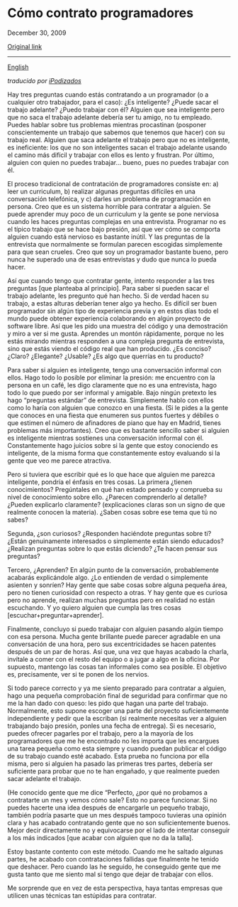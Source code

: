 Cómo contrato programadores
===========================

December 30, 2009

[Original link](http://www.aaronsw.com/weblog/hiring.es)

* * * * *

[English](http://www.aaronsw.com/weblog/hiring.en)

*traducido por
[iPodizados](http://www.ipodizados.com/4558/contrato-programadores-aaron-swartz)*

Hay tres preguntas cuando estás contratando a un programador (o a
cualquier otro trabajador, para el caso): ¿Es inteligente? ¿Puede sacar
el trabajo adelante? ¿Puedo trabajar con él? Alguien que sea inteligente
pero que no saca el trabajo adelante debería ser tu amigo, no tu
empleado. Puedes hablar sobre tus problemas mientras procastinan
(posponer conscientemente un trabajo que sabemos que tenemos que hacer)
con su trabajo real. Alguien que saca adelante el trabajo pero que no es
inteligente, es ineficiente: los que no son inteligentes sacan el
trabajo adelante usando el camino más difícil y trabajar con ellos es
lento y frustran. Por último, alguien con quien no puedes trabajar…
bueno, pues no puedes trabajar con él.

El proceso tradicional de contratación de programadores consiste en: a)
leer un curriculum, b) realizar algunas preguntas difíciles en una
conversación telefónica, y c) darles un problema de programación en
persona. Creo que es un sistema horrible para contratar a alguien. Se
puede aprender muy poco de un curriculum y la gente se pone nerviosa
cuando les haces preguntas complejas en una entrevista. Programar no es
el típico trabajo que se hace bajo presión, así que ver cómo se comporta
alguien cuando está nervioso es bastante inútil. Y las preguntas de la
entrevista que normalmente se formulan parecen escogidas simplemente
para que sean crueles. Creo que soy un programador bastante bueno, pero
nunca he superado una de esas entrevistas y dudo que nunca lo pueda
hacer.

Así que cuando tengo que contratar gente, intento responder a las tres
preguntas [que planteaba al principio]. Para saber si pueden sacar el
trabajo adelante, les pregunto qué han hecho. Si de verdad hacen su
trabajo, a estas alturas deberían tener algo ya hecho. Es difícil ser
buen programador sin algún tipo de experiencia previa y en estos días
todo el mundo puede obtener experiencia colaborando en algún proyecto de
software libre. Así que les pido una muestra del código y una
demostración y miro a ver si me gusta. Aprendes un montón rápidamente,
porque no les estás mirando mientras responden a una compleja pregunta
de entrevista, sino que estás viendo el código real que han producido.
¿Es conciso? ¿Claro? ¿Elegante? ¿Usable? ¿Es algo que querrías en tu
producto?

Para saber si alguien es inteligente, tengo una conversación informal
con ellos. Hago todo lo posible por eliminar la presión: me encuentro
con la persona en un café, les digo claramente que no es una entrevista,
hago todo lo que puedo por ser informal y amigable. Bajo ningún pretexto
les hago “preguntas estándar” de entrevista. Simplemente hablo con ellos
como lo haría con alguien que conozco en una fiesta. (Si le pides a la
gente que conoces en una fiesta que enumeren sus puntos fuertes y
débiles o que estimen el número de afinadores de piano que hay en
Madrid, tienes problemas más importantes). Creo que es bastante sencillo
saber si alguien es inteligente mientras sostienes una conversación
informal con él. Constantemente hago juicios sobre si la gente que estoy
conociendo es inteligente, de la misma forma que constantemente estoy
evaluando si la gente que veo me parece atractiva.

Pero si tuviera que escribir qué es lo que hace que alguien me parezca
inteligente, pondría el énfasis en tres cosas. La primera ¿tienen
conocimientos? Pregúntales en qué han estado pensado y comprueba su
nivel de conocimiento sobre ello. ¿Parecen comprenderlo al detalle?
¿Pueden explicarlo claramente? (explicaciones claras son un signo de que
realmente conocen la materia). ¿Saben cosas sobre ese tema que tú no
sabes?

Segunda, ¿son curiosos? ¿Responden haciéndote preguntas sobre ti? ¿Están
genuinamente interesados o simplemente están siendo educados? ¿Realizan
preguntas sobre lo que estás diciendo? ¿Te hacen pensar sus preguntas?

Tercero, ¿Aprenden? En algún punto de la conversación, probablemente
acabarás explicándole algo. ¿Lo entienden de verdad o simplemente
asienten y sonríen? Hay gente que sabe cosas sobre alguna pequeña área,
pero no tienen curiosidad con respecto a otras. Y hay gente que es
curiosa pero no aprende, realizan muchas preguntas pero en realidad no
están escuchando. Y yo quiero alguien que cumpla las tres cosas
[escuchar+preguntar+aprender].

Finalmente, concluyo si puedo trabajar con alguien pasando algún tiempo
con esa persona. Mucha gente brillante puede parecer agradable en una
conversación de una hora, pero sus excentricidades se hacen patentes
después de un par de horas. Así que, una vez que hayas acabado la
charla, invítale a comer con el resto del equipo o a jugar a algo en la
oficina. Por supuesto, mantengo las cosas tan informales como sea
posible. El objetivo es, precisamente, ver si te ponen de los nervios.

Si todo parece correcto y ya me siento preparado para contratar a
alguien, hago una pequeña comprobación final de seguridad para confirmar
que no me la han dado con queso: les pido que hagan una parte del
trabajo. Normalmente, esto supone escoger una parte del proyecto
suficientemente independiente y pedir que la escriban (si realmente
necesitas ver a alguien trabajando bajo presión, ponles una fecha de
entrega). Si es necesario, puedes ofrecer pagarles por el trabajo, pero
a la mayoría de los programadores que me he encontrado no les importa
que les encargues una tarea pequeña como esta siempre y cuando puedan
publicar el código de su trabajo cuando esté acabado. Esta prueba no
funciona por ella misma, pero si alguien ha pasado las primeras tres
partes, debería ser suficiente para probar que no te han engañado, y que
realmente pueden sacar adelante el trabajo.

(He conocido gente que me dice “Perfecto, ¿por qué no probamos a
contratarte un mes y vemos cómo sale? Esto no parece funcionar. Si no
puedes hacerte una idea después de encargarle un pequeño trabajo,
también podría pasarte que un mes después tampoco tuvieras una opinión
clara y has acabado contratando gente que no son suficientemente buenos.
Mejor decir directamente no y equivocarse por el lado de intentar
conseguir a los más indicados [que acabar con alguien que no da la
talla].

Estoy bastante contento con este método. Cuando me he saltado algunas
partes, he acabado con contrataciones fallidas que finalmente he tenido
que deshacer. Pero cuando las he seguido, he conseguido gente que me
gusta tanto que me siento mal si tengo que dejar de trabajar con ellos.

Me sorprende que en vez de esta perspectiva, haya tantas empresas que
utilicen unas técnicas tan estúpidas para contratar.

